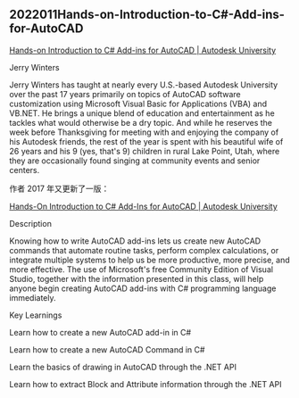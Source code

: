 ## 2022011Hands-on-Introduction-to-C#-Add-ins-for-AutoCAD

[Hands-on Introduction to C# Add-ins for AutoCAD | Autodesk University](https://www.autodesk.com/autodesk-university/class/Hands-Introduction-C-Add-ins-AutoCAD-2016)

Jerry Winters

Jerry Winters has taught at nearly every U.S.-based Autodesk University over the past 17 years primarily on topics of AutoCAD software customization using Microsoft Visual Basic for Applications (VBA) and VB.NET. He brings a unique blend of education and entertainment as he tackles what would otherwise be a dry topic. And while he reserves the week before Thanksgiving for meeting with and enjoying the company of his Autodesk friends, the rest of the year is spent with his beautiful wife of 26 years and his 9 (yes, that's 9) children in rural Lake Point, Utah, where they are occasionally found singing at community events and senior centers.

作者 2017 年又更新了一版：

[Hands-On Introduction to C# Add-Ins for AutoCAD | Autodesk University](https://www.autodesk.com/autodesk-university/class/Hands-Introduction-C-Add-Ins-AutoCAD-2017)

Description

Knowing how to write AutoCAD add-ins lets us create new AutoCAD commands that automate routine tasks, perform complex calculations, or integrate multiple systems to help us be more productive, more precise, and more effective. The use of Microsoft's free Community Edition of Visual Studio, together with the information presented in this class, will help anyone begin creating AutoCAD add-ins with C# programming language immediately.

Key Learnings

Learn how to create a new AutoCAD add-in in C#

Learn how to create a new AutoCAD Command in C#

Learn the basics of drawing in AutoCAD through the .NET API

Learn how to extract Block and Attribute information through the .NET API
